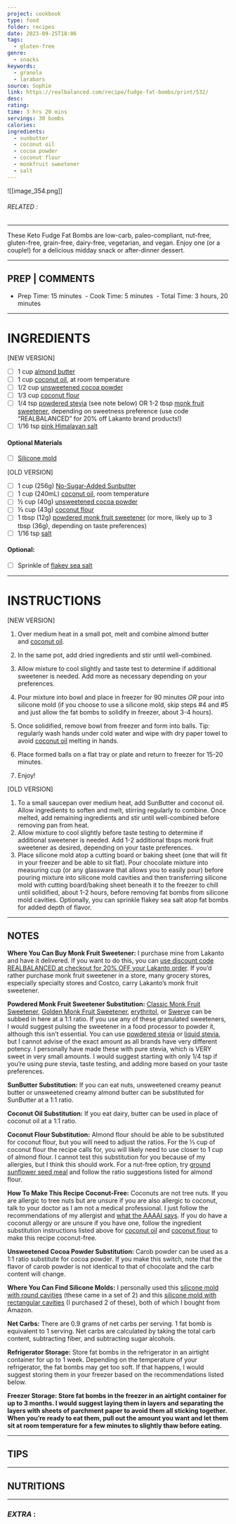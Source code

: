 ```yaml
---
project: cookbook
type: food
folder: recipes
date: 2023-09-25T18:06
tags:
  - gluten-free
genre:
  - snacks
keywords:
  - granola
  - larabars
source: Sophie
link: https://realbalanced.com/recipe/fudge-fat-bombs/print/532/
desc: 
rating: 
time: 3 hrs 20 mins
servings: 30 bombs
calories: 
ingredients:
  - sunbutter
  - coconut oil
  - cocoa powder
  - coconut flour
  - monkfruit sweetener
  - salt
---
```


![[image_354.png]]
###### *RELATED* : 
---
These Keto Fudge Fat Bombs are low-carb, paleo-compliant, nut-free, gluten-free, grain-free, dairy-free, vegetarian, and vegan. Enjoy one (or a couple!) for a delicious midday snack or after-dinner dessert.

---
## PREP | COMMENTS

- Prep Time: 15 minutes
 - Cook Time: 5 minutes
 - Total Time: 3 hours, 20 minutes

---
# INGREDIENTS

[NEW VERSION]

- [ ] 1 cup [almond butter](https://www.amazon.com/gp/product/B009JZRM1M/ref=as_li_qf_sp_asin_il_tl?ie=UTF8&tag=realba04-20&camp=1789&creative=9325&linkCode=as2&creativeASIN=B009JZRM1M&linkId=fe91d936a9f3f7f40f46d3322ff19b11)
- [ ] 1 cup [coconut oil](https://www.amazon.com/gp/product/B0128XYMGY/ref=as_li_tl?ie=UTF8&tag=realba04-20&camp=1789&creative=9325&linkCode=as2&creativeASIN=B0128XYMGY&linkId=cd367c73d3091389e8914e99eaa00aaf), at room temperature
- [ ] 1/2 cup [unsweetened cocoa powder](https://www.amazon.com/gp/product/B005CUM0J2/ref=as_li_qf_sp_asin_il_tl?ie=UTF8&tag=realba04-20&camp=1789&creative=9325&linkCode=as2&creativeASIN=B005CUM0J2&linkId=b1eecc2288721bb916fdac69c0a6ffb7)
- [ ] 1/3 cup [coconut flour](https://www.amazon.com/gp/product/B00IDCFXG8/ref=as_li_tl?ie=UTF8&tag=realba04-20&camp=1789&creative=9325&linkCode=as2&creativeASIN=B00IDCFXG8&linkId=f0a466b6d105216c69cceca34d377274)
- [ ] 1/4 tsp [powdered stevia](https://www.amazon.com/gp/product/B00LFSORSM/ref=as_li_qf_sp_asin_il_tl?ie=UTF8&tag=realba04-20&camp=1789&creative=9325&linkCode=as2&creativeASIN=B00LFSORSM&linkId=42608d5f555f727a0b8690b1be3de7b8) (see note below) OR 1-2 tbsp [monk fruit sweetener](https://www.lakanto.com/products/lakanto-golden-sugar-free-sweetener?aff=10), depending on sweetness preference (use code “REALBALANCED” for 20% off Lakanto brand products!)
- [ ] 1/16 tsp [pink Himalayan salt](https://www.amazon.com/gp/product/B00IZL255O/ref=as_li_qf_sp_asin_il_tl?ie=UTF8&tag=realba04-20&camp=1789&creative=9325&linkCode=as2&creativeASIN=B00IZL255O&linkId=d66a3ca3dc37096b1b129a3a4ab1deb9)

#### **Optional Materials**

- [ ] [Silicone mold](https://www.amazon.com/gp/product/B001T4URXG/ref=as_li_tl?ie=UTF8&tag=realba04-20&camp=1789&creative=9325&linkCode=as2&creativeASIN=B001T4URXG&linkId=61507d6b432c5f4dfdc1d1363c774401)


[OLD VERSION]

- [ ] 1 cup (256g) [No-Sugar-Added Sunbutter](https://www.amazon.com/gp/product/B00J074W9Y/ref=as_li_tl?ie=UTF8&tag=realba04-20&camp=1789&creative=9325&linkCode=as2&creativeASIN=B00J074W9Y&linkId=81136297d9a6066eea149f545affd636&th=1)
- [ ] 1 cup (240mL) [coconut oil](https://www.amazon.com/gp/product/B00DS842HS/ref=as_li_tl?ie=UTF8&tag=realba04-20&camp=1789&creative=9325&linkCode=as2&creativeASIN=B00DS842HS&linkId=c7c6a23efb8960a932fb1c65ea2cbd27), room temperature
- [ ] ½ cup (40g) [unsweetened cocoa powder](https://www.amazon.com/gp/product/B005CUM0J2/ref=as_li_qf_sp_asin_il_tl?ie=UTF8&tag=realba04-20&camp=1789&creative=9325&linkCode=as2&creativeASIN=B005CUM0J2&linkId=b1eecc2288721bb916fdac69c0a6ffb7)
- [ ] ⅓ cup (43g) [coconut flour](https://www.amazon.com/gp/product/B00IDCFXG8/ref=as_li_tl?ie=UTF8&tag=realba04-20&camp=1789&creative=9325&linkCode=as2&creativeASIN=B00IDCFXG8&linkId=f0a466b6d105216c69cceca34d377274)
- [ ] 1 tbsp (12g) [powdered monk fruit sweetener](https://www.amazon.com/Lakanto-Monkfruit-Sweetener-Powdered-Substitute/dp/B07YVLPWX7?crid=L5GP40IY6N83&keywords=lakanto%2Bpowdered&qid=1691422821&sprefix=lakanto%2Bpowdere%2Caps%2C157&sr=8-1-spons&sp_csd=d2lkZ2V0TmFtZT1zcF9hdGY&th=1&linkCode=ll1&tag=realba04-20&linkId=1236fe128936f4e87e69d2364c54efd3&language=en_US&ref_=as_li_ss_tl) (or more, likely up to 3 tbsp (36g), depending on taste preferences)
- [ ] 1/16 tsp [salt](https://www.amazon.com/gp/product/B00M0S7F8K/ref=as_li_tl?ie=UTF8&tag=realba04-20&camp=1789&creative=9325&linkCode=as2&creativeASIN=B00M0S7F8K&linkId=9196b8ee39bed336fb89bfe9c00c8a8d)

#### **Optional:**

- [ ] Sprinkle of [flakey sea salt](https://www.amazon.com/gp/product/B00017028M/ref=as_li_tl?ie=UTF8&tag=realba04-20&camp=1789&creative=9325&linkCode=as2&creativeASIN=B00017028M&linkId=0ea211a8d11ed7ce68506ebffd926dcd)


---
# INSTRUCTIONS

[NEW VERSION]

1. Over medium heat in a small pot, melt and combine almond butter and [coconut oil](https://www.amazon.com/gp/product/B00DS842HS/ref=as_li_tl?ie=UTF8&tag=realba04-20&camp=1789&creative=9325&linkCode=as2&creativeASIN=B00DS842HS&linkId=c7c6a23efb8960a932fb1c65ea2cbd27).
    
2. In the same pot, add dried ingredients and stir until well-combined.
    
3. Allow mixture to cool slightly and taste test to determine if additional sweetener is needed. Add more as necessary depending on your preferences.
    
4. Pour mixture into bowl and place in freezer for 90 minutes _OR_ pour into silicone mold (if you choose to use a silicone mold, skip steps #4 and #5 and just allow the fat bombs to solidify in freezer, about 3-4 hours).
    
5. Once solidified, remove bowl from freezer and form into balls. Tip: regularly wash hands under cold water and wipe with dry paper towel to avoid [coconut oil](https://www.amazon.com/gp/product/B00DS842HS/ref=as_li_tl?ie=UTF8&tag=realba04-20&camp=1789&creative=9325&linkCode=as2&creativeASIN=B00DS842HS&linkId=c7c6a23efb8960a932fb1c65ea2cbd27) melting in hands.
    
6. Place formed balls on a flat tray or plate and return to freezer for 15-20 minutes.
    
7. Enjoy!



[OLD VERSION]
1. To a small saucepan over medium heat, add SunButter and coconut oil. Allow ingredients to soften and melt, stirring regularly to combine. Once melted, add remaining ingredients and stir until well-combined before removing pan from heat.
2. Allow mixture to cool slightly before taste testing to determine if additional sweetener is needed. Add 1-2 additional tbsps monk fruit sweetener as desired, depending on your taste preferences.
3. Place silicone mold atop a cutting board or baking sheet (one that will fit in your freezer and be able to sit flat). Pour chocolate mixture into measuring cup (or any glassware that allows you to easily pour) before pouring mixture into silicone mold cavities and then transferring silicone mold with cutting board/baking sheet beneath it to the freezer to chill until solidified, about 1-2 hours, before removing fat bombs from silicone mold cavities. Optionally, you can sprinkle flakey sea salt atop fat bombs for added depth of flavor.

---
## NOTES

**Where You Can Buy Monk Fruit Sweetener:** I purchase mine from Lakanto and have it delivered. If you want to do this, you can [use discount code REALBALANCED at checkout for 20% OFF your Lakanto order](https://realbalanced.com/powdered-monk-fruit-sweetener). If you’d rather purchase monk fruit sweetener in a store, many grocery stores, especially specialty stores and Costco, carry Lakanto’s monk fruit sweetener.

**Powdered Monk Fruit Sweetener Substitution:** [Classic Monk Fruit Sweetener](https://realbalanced.com/lakanto-classic-monk-fruit-sweetener), [Golden Monk Fruit Sweetener](https://realbalanced.com/lakanto-golden-monk-fruit-sweetener), [erythritol](https://www.amazon.com/gp/product/B014MHI4PY/ref=as_li_tl?ie=UTF8&tag=realba04-20&camp=1789&creative=9325&linkCode=as2&creativeASIN=B014MHI4PY&linkId=5c4e9a53a2ceabdc2116abdaa21ffdfd), or [Swerve](https://www.amazon.com/gp/product/B01LLMUG22/ref=as_li_tl?ie=UTF8&tag=realba04-20&camp=1789&creative=9325&linkCode=as2&creativeASIN=B01LLMUG22&linkId=b791438b1ddc9b27a8725780ca1563d5) can be subbed in here at a 1:1 ratio. If you use any of these granulated sweeteners, I would suggest pulsing the sweetener in a food processor to powder it, although this isn’t essential. You can use [powdered stevia](https://www.amazon.com/gp/product/B07DP6513C/ref=as_li_tl?ie=UTF8&tag=realba04-20&camp=1789&creative=9325&linkCode=as2&creativeASIN=B07D41C32Z&linkId=624ba930758c645323ba46e5b8ae4d3e&th=1) or [liquid stevia](https://www.amazon.com/Now-Better-Stevia-Organic-Sweetener/dp/B001K2KR46/ref=as_li_ss_tl?ac_md=0-0-bGlxdWlkIHN0ZXZpYQ==-ac_d_rm&cv_ct_cx=liquid+stevia&dchild=1&keywords=liquid+stevia&pd_rd_i=B001K2KR46&pd_rd_r=4b93dbaf-b74d-4892-9f76-b123d2b1448d&pd_rd_w=sQgWu&pd_rd_wg=4O4zx&pf_rd_p=a0516f22-66df-4efd-8b9a-279a864d1512&pf_rd_r=MTQJ9P1CQ69HH26HABY4&psc=1&qid=1590580980&sr=1-1-12d4272d-8adb-4121-8624-135149aa9081&linkCode=ll1&tag=realba04-20&linkId=ee2bae78f9985d3f1f04e43b58483bdd&language=en_US), but I cannot advise of the exact amount as all brands have very different potency. I personally have made these with pure stevia, which is VERY sweet in very small amounts. I would suggest starting with only 1/4 tsp if you’re using pure stevia, taste testing, and adding more based on your taste preferences.

**SunButter Substitution:** If you can eat nuts, unsweetened creamy peanut butter or unsweetened creamy almond butter can be substituted for SunButter at a 1:1 ratio.

**Coconut Oil Substitution:** If you eat dairy, butter can be used in place of coconut oil at a 1:1 ratio.

**Coconut Flour Substitution:** Almond flour should be able to be substituted for coconut flour, but you will need to adjust the ratios. For the ⅓ cup of coconut flour the recipe calls for, you will likely need to use closer to 1 cup of almond flour. I cannot test this substitution for you because of my allergies, but I think this should work. For a nut-free option, try [ground sunflower seed meal](https://www.amazon.com/gp/product/B079WP5VRG/ref=as_li_tl?ie=UTF8&tag=realba04-20&camp=1789&creative=9325&linkCode=as2&creativeASIN=B079WP5VRG&linkId=b364af7c9039376e66fecdacc8d667ce) and follow the ratio suggestions listed for almond flour.

**How To Make This Recipe Coconut-Free:** Coconuts are not tree nuts. If you are allergic to tree nuts but are unsure if you are also allergic to coconut, talk to your doctor as I am not a medical professional. I just follow the recommendations of my allergist and [what the AAAAI says](https://www.aaaai.org/conditions-and-treatments/library/allergy-library/tree-nut-allergy). If you do have a coconut allergy or are unsure if you have one, follow the ingredient substitution instructions listed above for [coconut oil](https://www.amazon.com/gp/product/B00DS842HS/ref=as_li_tl?ie=UTF8&tag=realba04-20&camp=1789&creative=9325&linkCode=as2&creativeASIN=B00DS842HS&linkId=c7c6a23efb8960a932fb1c65ea2cbd27) and [coconut flour](https://www.amazon.com/gp/product/B00IDCFXG8/ref=as_li_tl?ie=UTF8&tag=realba04-20&camp=1789&creative=9325&linkCode=as2&creativeASIN=B00IDCFXG8&linkId=f0a466b6d105216c69cceca34d377274) to make this recipe coconut-free.

**Unsweetened Cocoa Powder Substitution:** Carob powder can be used as a 1:1 ratio substitute for cocoa powder. If you make this switch, note that the flavor of carob powder is not identical to that of chocolate and the carb content will change.

**Where You Can Find Silicone Molds:** I personally used this [silicone mold with round cavities](https://www.amazon.com/gp/product/B01FTO72WA/ref=as_li_tl?ie=UTF8&tag=realba04-20&camp=1789&creative=9325&linkCode=as2&creativeASIN=B01FTO72WA&linkId=f7056a79fa90a00b476c8222654602cd) (these came in a set of 2) and this [silicone mold with rectangular cavities](https://www.amazon.com/Funshowcase-Cavities-Rectangular-Chocolate-Silicone/dp/B00F4HE6XG?dchild=1&keywords=silicone+rectangle+mold&qid=1615141089&sr=8-24-spons&psc=1&spLa=ZW5jcnlwdGVkUXVhbGlmaWVyPUEyTkNBSkJVUEpCTlo4JmVuY3J5cHRlZElkPUEwMDEwNDE5T1ZMRFlWQVZGT09EJmVuY3J5cHRlZEFkSWQ9QTA4MTgyMDYyRDZQMzFZMzQ3UThLJndpZGdldE5hbWU9c3BfbXRmJmFjdGlvbj1jbGlja1JlZGlyZWN0JmRvTm90TG9nQ2xpY2s9dHJ1ZQ%3D%3D&linkCode=ll1&tag=realba04-20&linkId=febd43ca13e42a47171735f8e975db15&language=en_US&ref_=as_li_ss_tl) (I purchased 2 of these), both of which I bought from Amazon.

**Net Carbs:** There are 0.9 grams of net carbs per serving. 1 fat bomb is equivalent to 1 serving. Net carbs are calculated by taking the total carb content, subtracting fiber, and subtracting sugar alcohols.

**Refrigerator Storage:** Store fat bombs in the refrigerator in an airtight container for up to 1 week. Depending on the temperature of your refrigerator, the fat bombs may get too soft. If that happens, I would suggest storing them in your freezer based on the recommendations listed below.

**Freezer Storage: Store fat bombs in the freezer in an airtight container for up to 3 months. I would suggest laying them in layers and separating the layers with sheets of parchment paper to avoid them all sticking together. When you’re ready to eat them, pull out the amount you want and let them sit at room temperature for a few minutes to slightly thaw before eating.**

---
## TIPS



---
## NUTRITIONS



---
### *EXTRA* :




